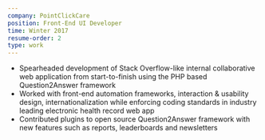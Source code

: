 ```yaml
---
company: PointClickCare
position: Front-End UI Developer
time: Winter 2017
resume-order: 2
type: work
---
```

- Spearheaded development of Stack Overflow-like internal collaborative web application from start-to-finish using the PHP based Question2Answer framework
- Worked with front-end automation frameworks, interaction & usability design, internationalization while enforcing coding standards in industry leading electronic health record web app
- Contributed plugins to open source Question2Answer framework with new features such as reports, leaderboards and newsletters